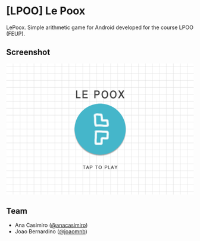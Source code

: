 # [LPOO] Le Poox
LePoox. Simple arithmetic game for Android developed for the course LPOO (FEUP).

## Screenshot
![Le Poox](images/lepoox.png)

## Team
- Ana Casimiro ([@anacasimiro](http://github.com/anacasimiro))
- Joao Bernardino ([@joaomnb](http://github.com/joaomnb))